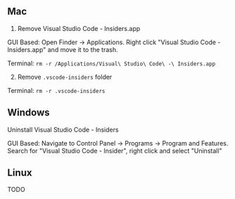 ## Mac

1) Remove Visual Studio Code - Insiders.app

GUI Based: Open Finder -> Applications. Right click "Visual Studio Code - Insiders.app" and move it to the trash. 

Terminal: `rm -r /Applications/Visual\ Studio\ Code\ -\ Insiders.app`

2) Remove `.vscode-insiders` folder

Terminal: `rm -r .vscode-insiders`

## Windows

Uninstall Visual Studio Code - Insiders

GUI Based: Navigate to Control Panel -> Programs -> Program and Features. Search for "Visual Studio Code - Insider", right click and select "Uninstall"

## Linux

TODO 